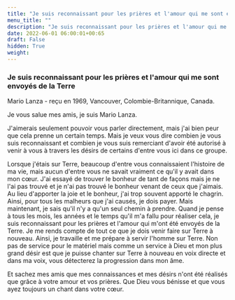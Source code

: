 ```yaml
---
title: "Je suis reconnaissant pour les prières et l'amour qui me sont envoyés de la Terre"
menu_title: ""
description: "Je suis reconnaissant pour les prières et l'amour qui me sont envoyés de la Terre"
date: 2022-06-01 06:00:01+00:65
draft: False
hidden: True
weight:
---
```

### Je suis reconnaissant pour les prières et l'amour qui me sont envoyés de la Terre

Mario Lanza - reçu en 1969, Vancouver, Colombie-Britannique, Canada.

Je vous salue mes amis, je suis Mario Lanza.

J'aimerais seulement pouvoir vous parler directement, mais j'ai bien peur que cela prenne un certain temps. Mais je veux vous dire combien je vous suis reconnaissant et combien je vous suis remerciant d'avoir été autorisé à venir à vous à travers les désirs de certains d'entre vous ici dans ce groupe.

Lorsque j'étais sur Terre, beaucoup d'entre vous connaissaient l'histoire de ma vie, mais aucun d'entre vous ne savait vraiment ce qu'il y avait dans mon cœur. J'ai essayé de trouver le bonheur de tant de façons mais je ne l'ai pas trouvé et je n'ai pas trouvé le bonheur venant de ceux que j'aimais. Au lieu d'apporter la joie et le bonheur, j'ai trop souvent apporté le chagrin. Ainsi, pour tous les malheurs que j'ai causés, je dois payer. Mais maintenant, je sais qu'il n'y a qu'un seul chemin à prendre. Quand je pense à tous les mois, les années et le temps qu'il m'a fallu pour réaliser cela, je suis reconnaissant pour les prières et l'amour qui m'ont été envoyés de la Terre. Je me rends compte de tout ce que je dois venir faire sur Terre à nouveau. Ainsi, je travaille et me prépare à servir l'homme sur Terre. Non pas de service pour le matériel mais comme un service à Dieu et mon plus grand désir est que je puisse chanter sur Terre à nouveau en voix directe et dans ma voix, vous détecterez la progression dans mon âme.

Et sachez mes amis que mes connaissances et mes désirs n'ont été réalisés que grâce à votre amour et vos prières. Que Dieu vous bénisse et que vous ayez toujours un chant dans votre cœur.
